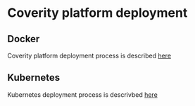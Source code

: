 # Coverity platform deployment

## Docker 

Coverity platform deployment process is described [here](docker/README.md)

## Kubernetes

Kubernetes deployment process is descrivbed [here](k8s/README.md)


